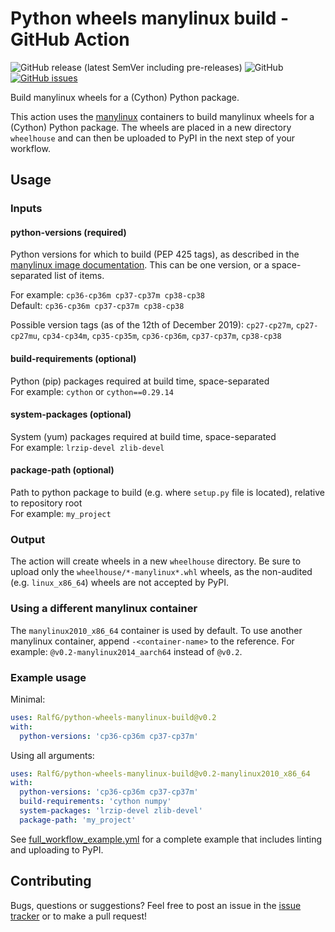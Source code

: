 # Python wheels manylinux build - GitHub Action

![GitHub release (latest SemVer including pre-releases)](https://img.shields.io/github/v/release/RalfG/python-wheels-manylinux-build?include_prereleases&style=flat-square)
![GitHub](https://img.shields.io/github/license/ralfg/manylinux-github-action?style=flat-square)
[![GitHub issues](https://img.shields.io/github/issues/RalfG/manylinux-github-action?style=flat-square)](https://github.com/RalfG/manylinux-github-action/issues)

Build manylinux wheels for a (Cython) Python package.

This action uses the [manylinux](https://github.com/pypa/manylinux) containers to
build manylinux wheels for a (Cython) Python package. The wheels are placed in a
new directory `wheelhouse` and can then be uploaded to PyPI in the next step of your
workflow.

## Usage

### Inputs

#### python-versions (required)
Python versions for which to build (PEP 425 tags), as described in the
[manylinux image documentation](https://github.com/pypa/manylinux). This can be
one version, or a space-separated list of items.

For example: `cp36-cp36m cp37-cp37m cp38-cp38`  
Default: `cp36-cp36m cp37-cp37m cp38-cp38`

Possible version tags (as of the 12th of December 2019): `cp27-cp27m`, `cp27-cp27mu`,
`cp34-cp34m`, `cp35-cp35m`, `cp36-cp36m`, `cp37-cp37m`, `cp38-cp38`

#### build-requirements (optional)
Python (pip) packages required at build time, space-separated  
For example: `cython` or `cython==0.29.14`

#### system-packages (optional)
System (yum) packages required at build time, space-separated  
For example: `lrzip-devel zlib-devel`

#### package-path (optional)
Path to python package to build (e.g. where `setup.py` file is located), relative to
repository root  
For example: `my_project`

### Output
The action will create wheels in a new `wheelhouse` directory. Be sure to upload
only the `wheelhouse/*-manylinux*.whl` wheels, as the non-audited (e.g. `linux_x86_64`)
wheels are not accepted by PyPI.

### Using a different manylinux container
The `manylinux2010_x86_64` container is used by default. To use another manylinux
container, append `-<container-name>` to the reference. For example:
`@v0.2-manylinux2014_aarch64` instead of `@v0.2`.

### Example usage
Minimal:

```yaml
uses: RalfG/python-wheels-manylinux-build@v0.2
with:
  python-versions: 'cp36-cp36m cp37-cp37m'
```

Using all arguments:

```yaml
uses: RalfG/python-wheels-manylinux-build@v0.2-manylinux2010_x86_64
with:
  python-versions: 'cp36-cp36m cp37-cp37m'
  build-requirements: 'cython numpy'
  system-packages: 'lrzip-devel zlib-devel'
  package-path: 'my_project'
```

See
[full_workflow_example.yml](https://github.com/RalfG/python-wheels-manylinux-build/blob/master/full_workflow_example.yml)
for a complete example that includes linting and uploading to PyPI.

## Contributing
Bugs, questions or suggestions? Feel free to post an issue in the
[issue tracker](https://github.com/RalfG/python-wheels-manylinux-build/issues)
or to make a pull request!
